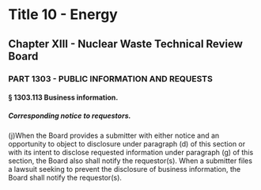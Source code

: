 
# Title 10 - Energy
## Chapter XIII - Nuclear Waste Technical Review Board
### PART 1303 - PUBLIC INFORMATION AND REQUESTS
#### § 1303.113 Business information.
##### Corresponding notice to requestors.

(j)When the Board provides a submitter with either notice and an opportunity to object to disclosure under paragraph (d) of this section or with its intent to disclose requested information under paragraph (g) of this section, the Board also shall notify the requestor(s). When a submitter files a lawsuit seeking to prevent the disclosure of business information, the Board shall notify the requestor(s).
